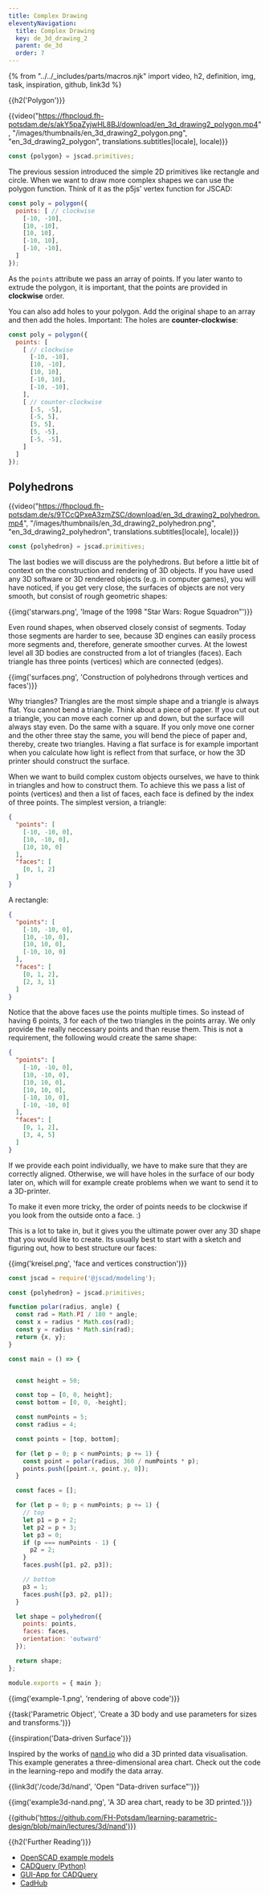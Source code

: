 ```yaml
---
title: Complex Drawing
eleventyNavigation:
  title: Complex Drawing
  key: de_3d_drawing_2
  parent: de_3d
  order: 7
---
```


{% from "../../_includes/parts/macros.njk" import video, h2, definition, img, task, inspiration, github, link3d %}

{{h2('Polygon')}}

{{video("https://fhpcloud.fh-potsdam.de/s/akY5paZyjwHL8BJ/download/en_3d_drawing2_polygon.mp4", "/images/thumbnails/en_3d_drawing2_polygon.png", "en_3d_drawing2_polygon", translations.subtitles[locale], locale)}}

<!--
de: https://fhpcloud.fh-potsdam.de/s/wfy4LBTSbRq497D
en: https://fhpcloud.fh-potsdam.de/s/akY5paZyjwHL8BJ
-->

```js
const {polygon} = jscad.primitives;
```

The previous session introduced the simple 2D primitives like rectangle and circle. When we want to draw more complex shapes we can use the polygon function. Think of it as the p5js' vertex function for JSCAD:

```js
const poly = polygon({
  points: [ // clockwise
    [-10, -10],
    [10, -10],
    [10, 10],
    [-10, 10],
    [-10, -10],
  ]
});
```

As the `points` attribute we pass an array of points. If you later wanto to extrude the polygon, it is important, that the points are provided in **clockwise** order.

You can also add holes to your polygon. Add the original shape to an array and then add the holes. Important: The holes are **counter-clockwise**:

```js
const poly = polygon({
  points: [
    [ // clockwise
      [-10, -10],
      [10, -10],
      [10, 10],
      [-10, 10],
      [-10, -10],
    ],
    [ // counter-clockwise
      [-5, -5],
      [-5, 5],
      [5, 5],
      [5, -5],
      [-5, -5],
    ]
  ]
});
```

## Polyhedrons

{{video("https://fhpcloud.fh-potsdam.de/s/9TCcQPxeA3zmZSC/download/en_3d_drawing2_polyhedron.mp4", "/images/thumbnails/en_3d_drawing2_polyhedron.png", "en_3d_drawing2_polyhedron", translations.subtitles[locale], locale)}}

<!--
de: https://fhpcloud.fh-potsdam.de/s/NGxciZpp9xAHtnD
en: https://fhpcloud.fh-potsdam.de/s/9TCcQPxeA3zmZSC
-->

```js
const {polyhedron} = jscad.primitives;
```

The last bodies we will discuss are the polyhedrons. But before a little bit of context on the construction and rendering of 3D objects. If you have used any 3D software or 3D rendered objects (e.g. in computer games), you will have noticed, if you get very close, the surfaces of objects are not very smooth, but consist of rough geometric shapes:

{{img('starwars.png', 'Image of the 1998 "Star Wars: Rogue Squadron"')}}

Even round shapes, when observed closely consist of segments. Today those segments are harder to see, because 3D engines can easily process more segments and, therefore, generate smoother curves. At the lowest level all 3D bodies are constructed from a lot of triangles (faces). Each triangle has three points (vertices) which are connected (edges). 

{{img('surfaces.png', 'Construction of polyhedrons through vertices and faces')}}

Why triangles? Triangles are the most simple shape and a triangle is always flat. You cannot bend a triangle. Think about a piece of paper. If you cut out a triangle, you can move each corner up and down, but the surface will always stay even. Do the same with a square. If you only move one corner and the other three stay the same, you will bend the piece of paper and, thereby, create two triangles. Having a flat surface is for example important when you calculate how light is reflect from that surface, or how the 3D printer should construct the surface.

When we want to build complex custom objects ourselves, we have to think in triangles and how to construct them. To achieve this we pass a list of points (vertices) and then a list of faces, each face is defined by the index of three points. The simplest version, a triangle:

```json
{
  "points": [
    [-10, -10, 0],
    [10, -10, 0],
    [10, 10, 0]
  ],
  "faces": [
    [0, 1, 2]
  ]
}
```

A rectangle:

```json
{
  "points": [
    [-10, -10, 0],
    [10, -10, 0],
    [10, 10, 0],
    [-10, 10, 0]
  ],
  "faces": [
    [0, 1, 2],
    [2, 3, 1]
  ]
}
```

Notice that the above faces use the points multiple times. So instead of having 6 points, 3 for each of the two triangles in the points array. We only provide the really neccessary points and than reuse them. This is not a requirement, the following would create the same shape:

```json
{
  "points": [
    [-10, -10, 0],
    [10, -10, 0],
    [10, 10, 0],
    [10, 10, 0],
    [-10, 10, 0],
    [-10, -10, 0]
  ],
  "faces": [
    [0, 1, 2],
    [3, 4, 5]
  ]
}
```

If we provide each point individually, we have to make sure that they are correctly aligned. Otherwise, we will have holes in the surface of our body later on, which will for example create problems when we want to send it to a 3D-printer.

To make it even more tricky, the order of points needs to be clockwise if you look from the outside onto a face. :)

This is a lot to take in, but it gives you the ultimate power over any 3D shape that you would like to create. Its usually best to start with a sketch and figuring out, how to best structure our faces:

{{img('kreisel.png', 'face and vertices construction')}}

```js
const jscad = require('@jscad/modeling');

const {polyhedron} = jscad.primitives;

function polar(radius, angle) {
  const rad = Math.PI / 180 * angle;
  const x = radius * Math.cos(rad);
  const y = radius * Math.sin(rad);
  return {x, y};
}

const main = () => {


  const height = 50;

  const top = [0, 0, height];
  const bottom = [0, 0, -height];

  const numPoints = 5;
  const radius = 4;

  const points = [top, bottom];

  for (let p = 0; p < numPoints; p += 1) {
    const point = polar(radius, 360 / numPoints * p);
    points.push([point.x, point.y, 0]);
  }

  const faces = [];

  for (let p = 0; p < numPoints; p += 1) {
    // top
    let p1 = p + 2;
    let p2 = p + 3;
    let p3 = 0;
    if (p === numPoints - 1) {
      p2 = 2;
    }
    faces.push([p1, p2, p3]);

    // bottom
    p3 = 1;
    faces.push([p3, p2, p1]); 
  }

  let shape = polyhedron({
    points: points,
    faces: faces,
    orientation: 'outward'
  });

  return shape;
};

module.exports = { main };
```
{{img('example-1.png', 'rendering of above code')}}

{{task('Parametric Object', 'Create a 3D body and use parameters for sizes and transforms.')}}

{{inspiration('Data-driven Surface')}}

Inspired by the works of [nand.io](https://nand.io/projects/emoto) who did a 3D printed data visualisation. This example generates a three-dimensional area chart. Check out the code in the learning-repo and modify the data array.

{{link3d('/code/3d/nand', 'Open "Data-driven surface"')}}

{{img('example3d-nand.png', 'A 3D area chart, ready to be 3D printed.')}}

{{github('https://github.com/FH-Potsdam/learning-parametric-design/blob/main/lectures/3d/nand')}}

{{h2('Further Reading')}}

- [OpenSCAD example models](https://github.com/nophead/NopSCADlib)
- [CADQuery (Python)](https://cadquery.readthedocs.io/en/latest/index.html)
- [GUI-App for CADQuery](https://github.com/jmwright/cadquery-gui)
- [CadHub](https://cadhub.xyz/u/franknoirot/chip-clip-jscad/ide)
